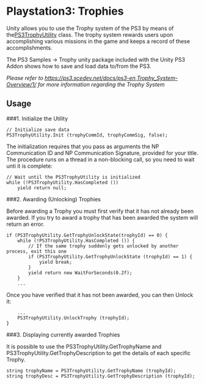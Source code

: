Playstation3: Trophies
======================


Unity allows you to use the Trophy system of the PS3 by means of the[PS3TrophyUtility](scriptref:ps3trophyutility.html.html) class. The trophy system rewards users upon accomplishing various missions in the game and keeps a record of these accomplishments.

The PS3 Samples -> Trophy unity package included with the Unity PS3 Addon shows how to save and load data to/from the PS3.

_Please refer to https://ps3.scedev.net/docs/ps3-en,Trophy_System-Overview/1/ for more information regarding the Trophy System_

Usage
-----


###1. Initialize the Utility

````
// Initialize save data
PS3TrophyUtility.Init (trophyCommId, trophyCommSig, false);
````

The initialization requires that you pass as arguments the NP Communication ID and NP Communication Signature, provided for your title. The procedure runs on a thread in a non-blocking call, so you need to wait unti it is complete:

````
// Wait until the PS3TrophyUtility is initialized
while (!PS3TrophyUtility.HasCompleted ())
    yield return null;
````


###2. Awarding (Unlocking) Trophies

Before awarding a Trophy you must first verify that it has not already been awarded. If you try to award a trophy that has been awarded the system will return an error.

````
if (PS3TrophyUtility.GetTrophyUnlockState(trophyId) == 0) {
    while (!PS3TrophyUtility.HasCompleted ()) {
        // If the same trophy suddenly gets unlocked by another process, exit this one
        if (PS3TrophyUtility.GetTrophyUnlockState (trophyId) == 1) {
            yield break;
        }
        yield return new WaitForSeconds(0.2f);
    }
    ...

````

Once you have verified that it has not been awarded, you can then Unlock it:

````
    ...
    PS3TrophyUtility.UnlockTrophy (trophyId);
}

````


###3. Displaying currently awarded Trophies

It is possible to use the PS3TrophyUtility.GetTrophyName and PS3TrophyUtility.GetTrophyDescription to get the details of each specific Trophy.

````
string trophyName = PS3TrophyUtility.GetTrophyName (trophyId);
string trophyDesc = PS3TrophyUtility.GetTrophyDescription (trophyId);
````
